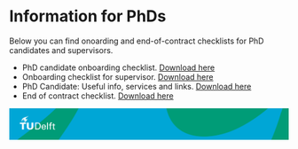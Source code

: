 # Information for PhDs 

Below you can find onoarding and end-of-contract checklists for PhD candidates and supervisors.

- PhD candidate onboarding checklist. [Download here](./Appendices/candidate_checklist.pdf)
- Onboarding checklist for supervisor. [Download here](./Appendices/supervisor_checklist.pdf) <!-- Note: this file is also referenced in the hiring of PhD/Postdocs, step 4.2 -->
- PhD Candidate: Useful info, services and links. [Download here](./Appendices/phd_useful_info.pdf)
- End of contract checklist. [Download here](./Appendices/offboarding_checklist.pdf)



![footer](./Appendices/footer.jpg)

